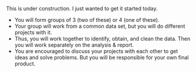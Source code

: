 This is under construction.  I just wanted to get it started today.


- You will form groups of 3 (two of these) or 4 (one of these).
- Your group will work from a common data set, but you will do different projects with it.
- Thus, you will work together to identify, obtain, and clean the data.  Then you will work separately on the analysis & report.
- You are encouraged to discuss your projects with each other to get ideas and solve problems.  But you will be responsible for your own final product.
